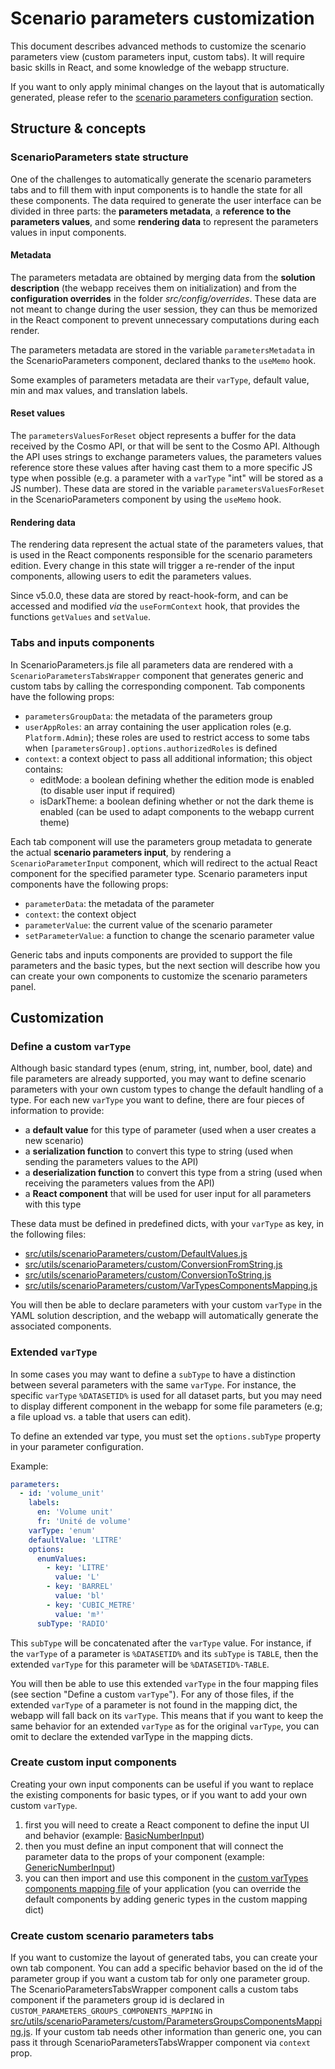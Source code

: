 # Scenario parameters customization

This document describes advanced methods to customize the scenario parameters view (custom parameters input, custom
tabs). It will require basic skills in React, and some knowledge of the webapp structure.

If you want to only apply minimal changes on the layout that is automatically generated, please refer to the
[scenario parameters configuration](./scenarioParametersConfiguration.md) section.

## Structure & concepts

### ScenarioParameters state structure

One of the challenges to automatically generate the scenario parameters tabs and to fill them with input components is
to handle the state for all these components. The data required to generate the user interface can be divided in three
parts: the **parameters metadata**, a **reference to the parameters values**, and some **rendering data** to represent
the parameters values in input components.

#### Metadata

The parameters metadata are obtained by merging data from the **solution description** (the webapp receives them on
initialization) and from the **configuration overrides** in the folder _src/config/overrides_. These data are not meant
to change during the
user session, they can thus be memorized in the React component to prevent unnecessary computations during each render.

The parameters metadata are stored in the variable `parametersMetadata` in the ScenarioParameters component, declared
thanks to the `useMemo` hook.

Some examples of parameters metadata are their `varType`, default value, min and max values, and translation labels.

#### Reset values

The `parametersValuesForReset` object represents a buffer for the data received by the Cosmo API, or that will be sent to the
Cosmo API. Although the API uses strings to exchange parameters values, the parameters values reference store these
values after having cast them to a more specific JS type when possible (e.g. a parameter with a `varType` "int" will be
stored as a JS number). These data are stored in the variable `parametersValuesForReset` in the ScenarioParameters
component by using the `useMemo` hook.

#### Rendering data

The rendering data represent the actual state of the parameters values, that is used in the React components responsible
for the scenario parameters edition. Every change in this state will trigger a re-render of the input components,
allowing users to edit the parameters values.

Since v5.0.0, these data are stored by react-hook-form, and can be accessed and modified _via_ the `useFormContext`
hook, that provides the functions `getValues` and `setValue`.

### Tabs and inputs components

In ScenarioParameters.js file all parameters data are rendered with a `ScenarioParametersTabsWrapper` component that
generates generic and custom tabs by calling the corresponding component. Tab components have the following props:

- `parametersGroupData`: the metadata of the parameters group
- `userAppRoles`: an array containing the user application roles (e.g. `Platform.Admin`); these roles are used to restrict access to some tabs when `[parametersGroup].options.authorizedRoles` is defined
- `context`: a context object to pass all additional information; this object contains:
  - editMode: a boolean defining whether the edition mode is enabled (to disable user input if required)
  - isDarkTheme: a boolean defining whether or not the dark theme is enabled (can be used to adapt components to the
    webapp current theme)

Each tab component will use the parameters group metadata to generate the actual **scenario parameters input**, by
rendering a `ScenarioParameterInput` component, which will redirect to the actual React component for the specified
parameter type. Scenario parameters input components have the following props:

- `parameterData`: the metadata of the parameter
- `context`: the context object
- `parameterValue`: the current value of the scenario parameter
- `setParameterValue`: a function to change the scenario parameter value

Generic tabs and inputs components are provided to support the file parameters and the basic types, but the next section
will describe how you can create your own components to customize the scenario parameters panel.

## Customization

### Define a custom `varType`

Although basic standard types (enum, string, int, number, bool, date) and file parameters are already supported, you
may want to define scenario parameters with your own custom types to change the default handling of a type. For each new
`varType` you want to define, there are four pieces of information to provide:

- a **default value** for this type of parameter (used when a user creates a new scenario)
- a **serialization function** to convert this type to string (used when sending the parameters values to the API)
- a **deserialization function** to convert this type from a string (used when receiving the parameters values from the API)
- a **React component** that will be used for user input for all parameters with this type

These data must be defined in predefined dicts, with your `varType` as key, in the following files:

- [src/utils/scenarioParameters/custom/DefaultValues.js](../src/utils/scenarioParameters/custom/DefaultValues.js)
- [src/utils/scenarioParameters/custom/ConversionFromString.js](../src/utils/scenarioParameters/custom/ConversionFromString.js)
- [src/utils/scenarioParameters/custom/ConversionToString.js](../src/utils/scenarioParameters/custom/ConversionToString.js)
- [src/utils/scenarioParameters/custom/VarTypesComponentsMapping.js](../src/utils/scenarioParameters/custom/VarTypesComponentsMapping.js)

You will then be able to declare parameters with your custom `varType` in the YAML solution description, and the webapp
will automatically generate the associated components.

### Extended `varType`

In some cases you may want to define a `subType` to have a distinction between several parameters with the same
`varType`. For instance, the specific `varType` `%DATASETID%` is used for all dataset parts, but you may need to display
different component in the webapp for some file parameters (e.g; a file upload vs. a table that users can edit).

To define an extended var type, you must set the `options.subType` property in your parameter configuration.

Example:

```yaml
parameters:
  - id: 'volume_unit'
    labels:
      en: 'Volume unit'
      fr: 'Unité de volume'
    varType: 'enum'
    defaultValue: 'LITRE'
    options:
      enumValues:
        - key: 'LITRE'
          value: 'L'
        - key: 'BARREL'
          value: 'bl'
        - key: 'CUBIC_METRE'
          value: 'm³'
      subType: 'RADIO'
```

This `subType` will be concatenated after the `varType` value. For instance, if the `varType` of a parameter is
`%DATASETID%` and its `subType` is `TABLE`, then the extended `varType` for this parameter will be `%DATASETID%-TABLE`.

You will then be able to use this extended `varType` in the four mapping files (see section "Define a custom
`varType`"). For any of those files, if the extended `varType` of a parameter is not found in the mapping dict, the
webapp will fall back on its `varType`. This means that if you want to keep the same behavior for an extended `varType`
as for the original `varType`, you can omit to declare the extended varType in the mapping dicts.

### Create custom input components

Creating your own input components can be useful if you want to replace the existing components for basic types, or if
you want to add your own custom `varType`.

1. first you will need to create a React component to define the input UI and behavior (example:
   [BasicNumberInput](https://github.com/Cosmo-Tech/webapp-component-ui/blob/main/src/inputs/BasicInputs/BasicNumberInput/BasicNumberInput.js))
2. then you must define an input component that will connect the parameter data to the props of your component (example: [GenericNumberInput](../src/components/ScenarioParameters/components/ScenarioParametersInputs/GenericNumberInput.js))
3. you can then import and use this component in the [custom varTypes components mapping file](../src/utils/scenarioParameters/custom/VarTypesComponentsMapping.js) of your application (you can override the default components by adding
   generic types in the custom mapping dict)

### Create custom scenario parameters tabs

If you want to customize the layout of generated tabs, you can create your own tab component.
You can add a specific behavior based on the id of the parameter group if you want a custom tab for only
one parameter group. The ScenarioParametersTabsWrapper component calls a custom tabs component if the parameters group id is declared in
`CUSTOM_PARAMETERS_GROUPS_COMPONENTS_MAPPING` in [src/utils/scenarioParameters/custom/ParametersGroupsComponentsMapping.js](../src/utils/scenarioParameters/custom/ParametersGroupsComponentsMapping.js). If your custom tab
needs other information than generic one, you can pass it through ScenarioParametersTabsWrapper component via `context` prop.
